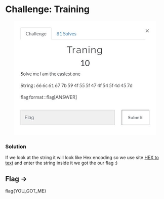 # Challenge: Training

<p align="center">
<img alt="training" src="https://github.com/VulnFreak/The-Cyber-Grabs-CTF/blob/master/Images/taining.JPG">
  </p>

### Solution
If we look at the string it will look like Hex encoding so we use site [HEX to text](http://www.unit-conversion.info/texttools/hexadecimal/) and enter the string inside it 
we got the our flag :)

## Flag ->
flag{YOU_GOT_ME}





